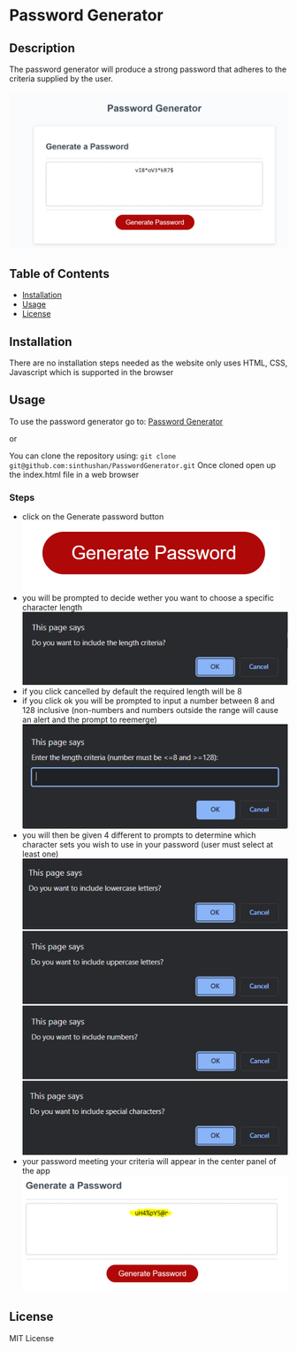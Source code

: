# Password Generator

## Description

The password generator will produce a strong password that adheres to the criteria supplied by the user.

![Screenshot of the Password Generator](./Assets/images/Password_Generator_Website_ScreenShot.PNG)

## Table of Contents

- [Installation](#installation)
- [Usage](#usage)
- [License](#license)


## Installation

There are no installation steps needed as the website only uses HTML, CSS, Javascript which is supported in the browser

## Usage

To use the password generator go to: [Password Generator](https://sinthushan.github.io/PasswordGenerator)

or

You can clone the repository using: `git clone git@github.com:sinthushan/PasswordGenerator.git`
Once cloned open up the index.html file in a web browser

### Steps
- click on the Generate password button \
 ![Password Generator button](./Assets/images/generate_password_button.PNG)
- you will be prompted to decide wether you want to choose a specific character length\
 ![First prompt](./Assets/images/prompt1.PNG)
- if you click cancelled by default the required length will be 8
- if you click ok you will be prompted to input a number between 8 and 128 inclusive (non-numbers and numbers outside the range will cause an alert and the prompt to reemerge)\
 ![Second prompt](./Assets/images/prompt2.PNG)
- you will then be given 4 different to prompts to determine which character sets you wish to use in your password (user must select at least one)\
![lower case characters prompt](./Assets/images/prompt3.PNG)
![upper case characters prompt](./Assets/images/prompt4.PNG)
![number characters prompt](./Assets/images/prompt5.PNG)
![special characters prompt](./Assets/images/prompt6.PNG)
- your password meeting your criteria will appear in the center panel of the app\
 ![final output](./Assets/images/finaloutput.PNG)

## License

MIT License

